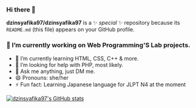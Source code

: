 ### Hi there 👋


**dzinsyafika97/dzinsyafika97** is a ✨ _special_ ✨ repository because its `README.md` (this file) appears on your GitHub profile.


### 🔭 I’m currently working on Web Programming'S Lab projects.
- 🌱 I’m currently learning HTML, CSS, C++ & more.
- 🤔 I’m looking for help with PHP, most likely.
- 💬 Ask me anything, just DM me.
- 😄 Pronouns: she/her
- ⚡ Fun fact: Learning Japanese language for JLPT N4 at the moment

[![dzinsyafika97's GitHub stats](https://github-readme-stats.vercel.app/api?username=dzinsyafika97)](https://github.com/dzinsyafika97/github-readme-stats)

